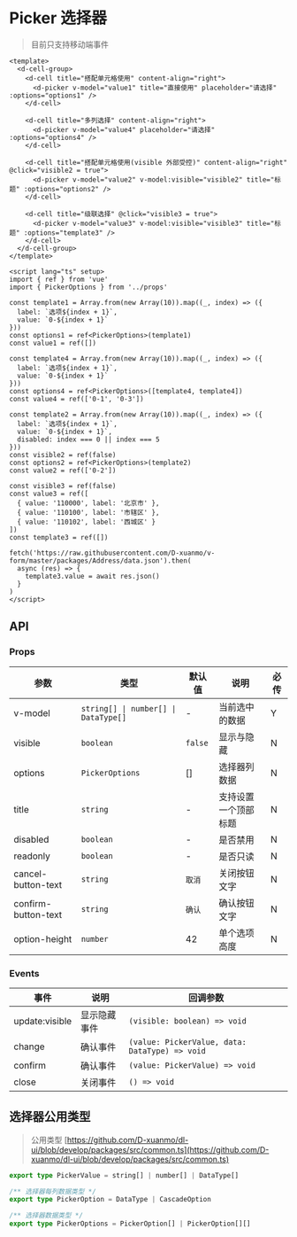 # Picker 选择器

> 目前只支持移动端事件

```vue client=Mobile playground=MPicker
<template>
  <d-cell-group>
    <d-cell title="搭配单元格使用" content-align="right">
      <d-picker v-model="value1" title="直接使用" placeholder="请选择" :options="options1" />
    </d-cell>

    <d-cell title="多列选择" content-align="right">
      <d-picker v-model="value4" placeholder="请选择" :options="options4" />
    </d-cell>

    <d-cell title="搭配单元格使用(visible 外部受控)" content-align="right" @click="visible2 = true">
      <d-picker v-model="value2" v-model:visible="visible2" title="标题" :options="options2" />
    </d-cell>

    <d-cell title="级联选择" @click="visible3 = true">
      <d-picker v-model="value3" v-model:visible="visible3" title="标题" :options="template3" />
    </d-cell>
  </d-cell-group>
</template>

<script lang="ts" setup>
import { ref } from 'vue'
import { PickerOptions } from '../props'

const template1 = Array.from(new Array(10)).map((_, index) => ({
  label: `选项${index + 1}`,
  value: `0-${index + 1}`
}))
const options1 = ref<PickerOptions>(template1)
const value1 = ref([])

const template4 = Array.from(new Array(10)).map((_, index) => ({
  label: `选项${index + 1}`,
  value: `0-${index + 1}`
}))
const options4 = ref<PickerOptions>([template4, template4])
const value4 = ref(['0-1', '0-3'])

const template2 = Array.from(new Array(10)).map((_, index) => ({
  label: `选项${index + 1}`,
  value: `0-${index + 1}`,
  disabled: index === 0 || index === 5
}))
const visible2 = ref(false)
const options2 = ref<PickerOptions>(template2)
const value2 = ref(['0-2'])

const visible3 = ref(false)
const value3 = ref([
  { value: '110000', label: '北京市' },
  { value: '110100', label: '市辖区' },
  { value: '110102', label: '西城区' }
])
const template3 = ref([])

fetch('https://raw.githubusercontent.com/D-xuanmo/v-form/master/packages/Address/data.json').then(
  async (res) => {
    template3.value = await res.json()
  }
)
</script>
```

## API

### Props

|参数|类型|默认值|说明|必传|
|----|---|-----|---|----|
|v-model|`string[] \| number[] \| DataType[]`|-|当前选中的数据|Y|
|visible|`boolean`|`false`|显示与隐藏|N|
|options|`PickerOptions`|[]|选择器列数据|N|
|title|`string`|-|支持设置一个顶部标题|N|
|disabled|`boolean`|-|是否禁用|N|
|readonly|`boolean`|-|是否只读|N|
|cancel-button-text|`string`|`取消`|关闭按钮文字|N|
|confirm-button-text|`string`|`确认`|确认按钮文字|N|
|option-height|`number`|42|单个选项高度|N|

### Events

|事件|说明|回调参数|
|---|----|-------|
|update:visible|显示隐藏事件|`(visible: boolean) => void`|
|change|确认事件|`(value: PickerValue, data: DataType) => void`|
|confirm|确认事件|`(value: PickerValue) => void`|
|close|关闭事件|`() => void`|

## 选择器公用类型

> 公用类型 [https://github.com/D-xuanmo/dl-ui/blob/develop/packages/src/common.ts](https://github.com/D-xuanmo/dl-ui/blob/develop/packages/src/common.ts)

```typescript
export type PickerValue = string[] | number[] | DataType[]

/** 选择器每列数据类型 */
export type PickerOption = DataType | CascadeOption

/** 选择器数据类型 */
export type PickerOptions = PickerOption[] | PickerOption[][]
```
